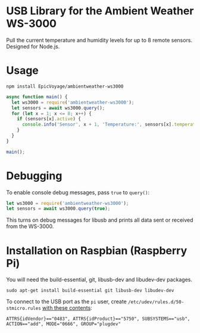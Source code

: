 # USB Library for the Ambient Weather WS-3000
Pull the current temperature and humidity levels for up to 8 remote sensors. Designed for Node.js.

# Usage
```shell
npm install EpicVoyage/ambientweather-ws3000
```

```javascript
async function main() {
  let ws3000 = require('ambientweather-ws3000');
  let sensors = await ws3000.query();
  for (let x = 1; x <= 8; x++) {
    if (sensors[x].active) {
      console.info('Sensor', x + 1, 'Temperature:', sensors[x].temperature + '°C, Humidity:', sensors[x].humidity + '%');
    }
  }
}

main();
```

# Debugging
To enable console debug messages, pass `true` to `query()`:
```javascript
let ws3000 = require('ambientweather-ws3000');
let sensors = await ws3000.query(true);
```
This turns on debug messages for libusb and prints all data sent or received from the WS-3000.

# Installation on Raspbian (Raspberry Pi)
You will need the build-essential, git, libusb-dev and libudev-dev packages.

```shell
sudo apt-get install build-essential git libusb-dev libudev-dev
```

To connect to the USB port as the `pi` user, create `/etc/udev/rules.d/50-stmicro.rules` [with these contents](https://raspberrypi.stackexchange.com/a/10465/103076):

```
ATTRS{idVendor}=="0483", ATTRS{idProduct}=="5750", SUBSYSTEMS=="usb", ACTION=="add", MODE="0666", GROUP="plugdev"
```
